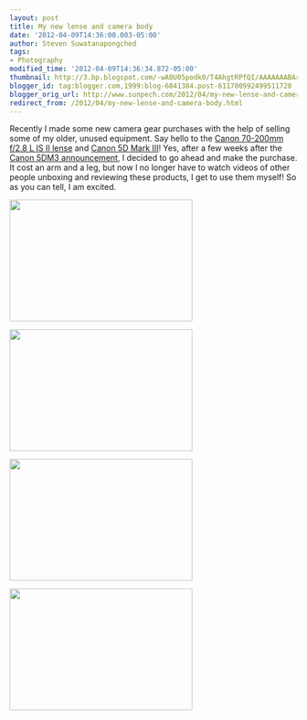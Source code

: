 ```yaml
---
layout: post
title: My new lense and camera body
date: '2012-04-09T14:36:00.003-05:00'
author: Steven Suwatanapongched
tags:
- Photography
modified_time: '2012-04-09T14:36:34.872-05:00'
thumbnail: http://3.bp.blogspot.com/-wA0U05podk0/T4AhgtRPfQI/AAAAAAABAr4/eCBf62xy0pc/s600/2012-04-04+at+17-19-47.jpg
blogger_id: tag:blogger.com,1999:blog-6841384.post-611700992499511728
blogger_orig_url: http://www.sunpech.com/2012/04/my-new-lense-and-camera-body.html
redirect_from: /2012/04/my-new-lense-and-camera-body.html
---
```


Recently I made some new camera gear purchases with the help of selling some of my older, unused equipment. Say hello to the <a href="http://www.amazon.com/gp/product/B0033PRWSW/ref=as_li_ss_tl?ie=UTF8&amp;tag=sunpech-20&amp;linkCode=as2&amp;camp=1789&amp;creative=390957&amp;creativeASIN=B0033PRWSW">Canon 70-200mm f/2.8 L IS II lense</a> and <a href="http://www.amazon.com/gp/product/B007FGYZFI/ref=as_li_ss_tl?ie=UTF8&amp;tag=sunpech-20&amp;linkCode=as2&amp;camp=1789&amp;creative=390957&amp;creativeASIN=B007FGYZFI">Canon 5D Mark III</a>! Yes, after a few weeks after the <a href="/2012/03/canon-5d-mark-3-announced">Canon 5DM3 announcement</a>, I decided to go ahead and make the purchase. It cost an arm and a leg, but now I no longer have to watch videos of other people unboxing and reviewing these products, I get to use them myself! So as you can tell, I am excited.

<a href="http://3.bp.blogspot.com/-wA0U05podk0/T4AhgtRPfQI/AAAAAAABAr4/eCBf62xy0pc/s1600/2012-04-04+at+17-19-47.jpg"><img border="0" height="213" src="http://3.bp.blogspot.com/-wA0U05podk0/T4AhgtRPfQI/AAAAAAABAr4/eCBf62xy0pc/s320/2012-04-04+at+17-19-47.jpg" width="320" /></a>

<a href="http://1.bp.blogspot.com/-4m-hknpSTSE/T4AhiLBU99I/AAAAAAABAsI/qSOIkPoTJy4/s1600/2012-04-06+at+15-06-38.jpg"><img border="0" height="213" src="http://1.bp.blogspot.com/-4m-hknpSTSE/T4AhiLBU99I/AAAAAAABAsI/qSOIkPoTJy4/s320/2012-04-06+at+15-06-38.jpg" width="320" /></a>

<a href="http://1.bp.blogspot.com/-HMugl05pgCo/T4Ahi-oNqKI/AAAAAAABAsQ/_XIKWqJHZiY/s1600/2012-04-06+at+17-38-26.jpg" ><img border="0" height="213" src="http://1.bp.blogspot.com/-HMugl05pgCo/T4Ahi-oNqKI/AAAAAAABAsQ/_XIKWqJHZiY/s320/2012-04-06+at+17-38-26.jpg" width="320" /></a>


<a href="http://3.bp.blogspot.com/-ct45CgYqvhg/T4LSSrnh7VI/AAAAAAABCWk/KLqCtChDMiY/s1600/2012-04-06+at+17-42-27.jpg" ><img border="0" height="213" src="http://3.bp.blogspot.com/-ct45CgYqvhg/T4LSSrnh7VI/AAAAAAABCWk/KLqCtChDMiY/s320/2012-04-06+at+17-42-27.jpg" width="320" /></a>
